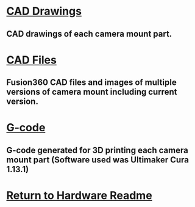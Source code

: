 # [CAD Drawings](CAD_Drawings)
## CAD drawings of each camera mount part.

# [CAD Files](CAD_Files)
## Fusion360 CAD files and images of multiple versions of camera mount including current version.

# [G-code](Generated_G-code)
## G-code generated for 3D printing each camera mount part (Software used was Ultimaker Cura 1.13.1)

# [Return to Hardware Readme](https://github.com/ARTS-Laboratory/Senior-Design-Project-EMCH427-002-Team-4-Downey/tree/main/CLAMS_Hardware#readme)
